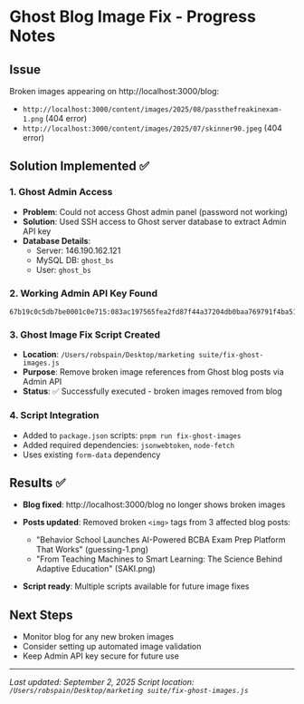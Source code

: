 # Ghost Blog Image Fix - Progress Notes

## Issue
Broken images appearing on http://localhost:3000/blog:
- `http://localhost:3000/content/images/2025/08/passthefreakinexam-1.png` (404 error)
- `http://localhost:3000/content/images/2025/07/skinner90.jpeg` (404 error)

## Solution Implemented ✅

### 1. Ghost Admin Access
- **Problem**: Could not access Ghost admin panel (password not working)
- **Solution**: Used SSH access to Ghost server database to extract Admin API key
- **Database Details**: 
  - Server: 146.190.162.121
  - MySQL DB: `ghost_bs` 
  - User: `ghost_bs`

### 2. Working Admin API Key Found
```
67b19c0c5db7be0001c0e715:083ac197565fea2fd87f44a37204db0baa769791f4ba5102b9912a4b9beb82a3
```

### 3. Ghost Image Fix Script Created
- **Location**: `/Users/robspain/Desktop/marketing suite/fix-ghost-images.js`
- **Purpose**: Remove broken image references from Ghost blog posts via Admin API
- **Status**: ✅ Successfully executed - broken images removed from blog

### 4. Script Integration
- Added to `package.json` scripts: `pnpm run fix-ghost-images`
- Added required dependencies: `jsonwebtoken`, `node-fetch`
- Uses existing `form-data` dependency

## Results ✅
- **Blog fixed**: http://localhost:3000/blog no longer shows broken images
- **Posts updated**: Removed broken `<img>` tags from 3 affected blog posts:
  - "Behavior School Launches AI-Powered BCBA Exam Prep Platform That Works" (guessing-1.png)
  - "From Teaching Machines to Smart Learning: The Science Behind Adaptive Education" (SAKI.png)

- **Script ready**: Multiple scripts available for future image fixes

## Next Steps
- Monitor blog for any new broken images
- Consider setting up automated image validation
- Keep Admin API key secure for future use

---
*Last updated: September 2, 2025*
*Script location: `/Users/robspain/Desktop/marketing suite/fix-ghost-images.js`*